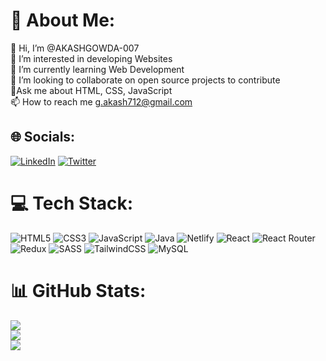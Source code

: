 # 💫 About Me:
👋 Hi, I’m @AKASHGOWDA-007<br>👀 I’m interested in developing Websites<br>🌱 I’m currently learning Web Development<br>💞️ I’m looking to collaborate on open source projects to contribute<br>💬Ask me about HTML, CSS, JavaScript<br>📫 How to reach me g.akash712@gmail.com

## 🌐 Socials:
[![LinkedIn](https://img.shields.io/badge/LinkedIn-%230077B5.svg?logo=linkedin&logoColor=white)](https://linkedin.com/in/akash712/) [![Twitter](https://img.shields.io/badge/Twitter-%231DA1F2.svg?logo=Twitter&logoColor=white)](https://twitter.com/iakashgowda) 

# 💻 Tech Stack:
![HTML5](https://img.shields.io/badge/html5-%23E34F26.svg?style=for-the-badge&logo=html5&logoColor=white) ![CSS3](https://img.shields.io/badge/css3-%231572B6.svg?style=for-the-badge&logo=css3&logoColor=white) ![JavaScript](https://img.shields.io/badge/javascript-%23323330.svg?style=for-the-badge&logo=javascript&logoColor=%23F7DF1E) ![Java](https://img.shields.io/badge/java-%23ED8B00.svg?style=for-the-badge&logo=java&logoColor=white) ![Netlify](https://img.shields.io/badge/netlify-%23000000.svg?style=for-the-badge&logo=netlify&logoColor=#00C7B7) ![React](https://img.shields.io/badge/react-%2320232a.svg?style=for-the-badge&logo=react&logoColor=%2361DAFB) ![React Router](https://img.shields.io/badge/React_Router-CA4245?style=for-the-badge&logo=react-router&logoColor=white) ![Redux](https://img.shields.io/badge/redux-%23593d88.svg?style=for-the-badge&logo=redux&logoColor=white) ![SASS](https://img.shields.io/badge/SASS-hotpink.svg?style=for-the-badge&logo=SASS&logoColor=white) ![TailwindCSS](https://img.shields.io/badge/tailwindcss-%2338B2AC.svg?style=for-the-badge&logo=tailwind-css&logoColor=white) ![MySQL](https://img.shields.io/badge/mysql-%2300f.svg?style=for-the-badge&logo=mysql&logoColor=white)
# 📊 GitHub Stats:
![](https://github-readme-stats.vercel.app/api?username=AKASHGOWDA-007&theme=radical&hide_border=false&include_all_commits=false&count_private=false)<br/>
![](https://github-readme-streak-stats.herokuapp.com/?user=AKASHGOWDA-007&theme=radical&hide_border=false)<br/>
![](https://github-readme-stats.vercel.app/api/top-langs/?username=AKASHGOWDA-007&theme=radical&hide_border=false&include_all_commits=false&count_private=false&layout=compact)

<!---
AKASHGOWDA-007/AKASHGOWDA-007 is a ✨ special ✨ repository because its `README.md` (this file) appears on your GitHub profile.
You can click the Preview link to take a look at your changes.
--->
